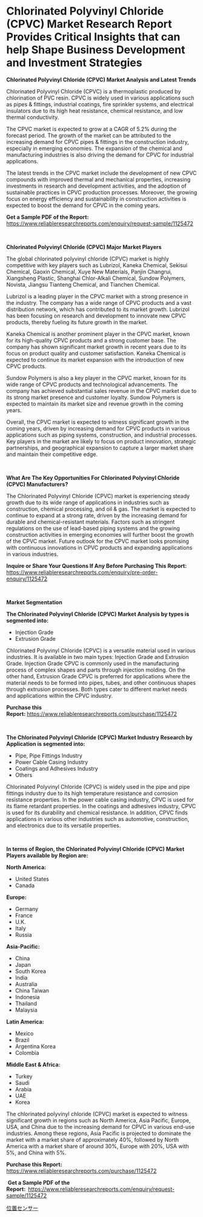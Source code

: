 <p><h1>Chlorinated Polyvinyl Chloride (CPVC) Market Research Report Provides Critical Insights that can help Shape Business Development and Investment Strategies</h1></p><p><strong>Chlorinated Polyvinyl Chloride (CPVC) Market Analysis and Latest Trends</strong></p>
<p><p>Chlorinated Polyvinyl Chloride (CPVC) is a thermoplastic produced by chlorination of PVC resin. CPVC is widely used in various applications such as pipes & fittings, industrial coatings, fire sprinkler systems, and electrical insulators due to its high heat resistance, chemical resistance, and low thermal conductivity.</p><p>The CPVC market is expected to grow at a CAGR of 5.2% during the forecast period. The growth of the market can be attributed to the increasing demand for CPVC pipes & fittings in the construction industry, especially in emerging economies. The expansion of the chemical and manufacturing industries is also driving the demand for CPVC for industrial applications.</p><p>The latest trends in the CPVC market include the development of new CPVC compounds with improved thermal and mechanical properties, increasing investments in research and development activities, and the adoption of sustainable practices in CPVC production processes. Moreover, the growing focus on energy efficiency and sustainability in construction activities is expected to boost the demand for CPVC in the coming years.</p></p>
<p><strong>Get a Sample PDF of the Report:&nbsp;</strong> <a href="https://www.reliableresearchreports.com/enquiry/request-sample/1125472">https://www.reliableresearchreports.com/enquiry/request-sample/1125472</a></p>
<p>&nbsp;</p>
<p><strong>Chlorinated Polyvinyl Chloride (CPVC) Major Market Players</strong></p>
<p><p>The global chlorinated polyvinyl chloride (CPVC) market is highly competitive with key players such as Lubrizol, Kaneka Chemical, Sekisui Chemical, Gaoxin Chemical, Xuye New Materials, Panjin Changrui, Xiangsheng Plastic, Shanghai Chlor-Alkali Chemical, Sundow Polymers, Novista, Jiangsu Tianteng Chemical, and Tianchen Chemical.</p><p>Lubrizol is a leading player in the CPVC market with a strong presence in the industry. The company has a wide range of CPVC products and a vast distribution network, which has contributed to its market growth. Lubrizol has been focusing on research and development to innovate new CPVC products, thereby fueling its future growth in the market.</p><p>Kaneka Chemical is another prominent player in the CPVC market, known for its high-quality CPVC products and a strong customer base. The company has shown significant market growth in recent years due to its focus on product quality and customer satisfaction. Kaneka Chemical is expected to continue its market expansion with the introduction of new CPVC products.</p><p>Sundow Polymers is also a key player in the CPVC market, known for its wide range of CPVC products and technological advancements. The company has achieved substantial sales revenue in the CPVC market due to its strong market presence and customer loyalty. Sundow Polymers is expected to maintain its market size and revenue growth in the coming years.</p><p>Overall, the CPVC market is expected to witness significant growth in the coming years, driven by increasing demand for CPVC products in various applications such as piping systems, construction, and industrial processes. Key players in the market are likely to focus on product innovation, strategic partnerships, and geographical expansion to capture a larger market share and maintain their competitive edge.</p></p>
<p>&nbsp;</p>
<p><strong>What Are The Key Opportunities For Chlorinated Polyvinyl Chloride (CPVC) Manufacturers?</strong></p>
<p><p>The Chlorinated Polyvinyl Chloride (CPVC) market is experiencing steady growth due to its wide range of applications in industries such as construction, chemical processing, and oil & gas. The market is expected to continue to expand at a strong rate, driven by the increasing demand for durable and chemical-resistant materials. Factors such as stringent regulations on the use of lead-based piping systems and the growing construction activities in emerging economies will further boost the growth of the CPVC market. Future outlook for the CPVC market looks promising with continuous innovations in CPVC products and expanding applications in various industries.</p></p>
<p><strong>Inquire or Share Your Questions If Any Before Purchasing This Report:</strong> <a href="https://www.reliableresearchreports.com/enquiry/pre-order-enquiry/1125472">https://www.reliableresearchreports.com/enquiry/pre-order-enquiry/1125472</a></p>
<p>&nbsp;</p>
<p><strong>Market Segmentation</strong></p>
<p><strong>The Chlorinated Polyvinyl Chloride (CPVC) Market Analysis by types is segmented into:</strong></p>
<p><ul><li>Injection Grade</li><li>Extrusion Grade</li></ul></p>
<p><p>Chlorinated Polyvinyl Chloride (CPVC) is a versatile material used in various industries. It is available in two main types: Injection Grade and Extrusion Grade. Injection Grade CPVC is commonly used in the manufacturing process of complex shapes and parts through injection molding. On the other hand, Extrusion Grade CPVC is preferred for applications where the material needs to be formed into pipes, tubes, and other continuous shapes through extrusion processes. Both types cater to different market needs and applications within the CPVC industry.</p></p>
<p><strong>Purchase this Report:&nbsp;</strong><a href="https://www.reliableresearchreports.com/purchase/1125472">https://www.reliableresearchreports.com/purchase/1125472</a></p>
<p>&nbsp;</p>
<p><strong>The Chlorinated Polyvinyl Chloride (CPVC) Market Industry Research by Application is segmented into:</strong></p>
<p><ul><li>Pipe, Pipe Fittings Industry</li><li>Power Cable Casing Industry</li><li>Coatings and Adhesives Industry</li><li>Others</li></ul></p>
<p><p>Chlorinated Polyvinyl Chloride (CPVC) is widely used in the pipe and pipe fittings industry due to its high temperature resistance and corrosion resistance properties. In the power cable casing industry, CPVC is used for its flame retardant properties. In the coatings and adhesives industry, CPVC is used for its durability and chemical resistance. In addition, CPVC finds applications in various other industries such as automotive, construction, and electronics due to its versatile properties.</p></p>
<p>&nbsp;</p>
<p><strong>In terms of Region, the Chlorinated Polyvinyl Chloride (CPVC) Market Players available by Region are:</strong></p>
<p>
    <p> <strong> North America: </strong>
        <ul>
            <li>United States</li>
            <li>Canada</li>
        </ul>
        </p> 
    <p> <strong> Europe: </strong>
        <ul>
            <li>Germany</li>
            <li>France</li>
            <li>U.K.</li>
            <li>Italy</li>
            <li>Russia</li>
        </ul>
        </p> 
    <p> <strong> Asia-Pacific: </strong>
        <ul>
            <li>China</li>
            <li>Japan</li>
            <li>South Korea</li>
            <li>India</li>
            <li>Australia</li>
            <li>China Taiwan</li>
            <li>Indonesia</li>
            <li>Thailand</li>
            <li>Malaysia</li>
        </ul>
        </p> 
    <p> <strong> Latin America: </strong>
        <ul>
            <li>Mexico</li>
            <li>Brazil</li>
            <li>Argentina Korea</li>
            <li>Colombia</li>
        </ul>
        </p> 
    <p> <strong> Middle East & Africa: </strong>
        <ul>
            <li>Turkey</li>
            <li>Saudi</li>
            <li>Arabia</li>
            <li>UAE</li>
            <li>Korea</li>
        </ul>
    </p>
    </p>
<p><p>The chlorinated polyvinyl chloride (CPVC) market is expected to witness significant growth in regions such as North America, Asia Pacific, Europe, USA, and China due to the increasing demand for CPVC in various end-use industries. Among these regions, Asia Pacific is projected to dominate the market with a market share of approximately 40%, followed by North America with a market share of around 30%, Europe with 20%, USA with 5%, and China with 5%.</p></p>
<p><strong>Purchase this Report: </strong><a href="https://www.reliableresearchreports.com/purchase/1125472">https://www.reliableresearchreports.com/purchase/1125472</a></p>
<p>&nbsp;<strong>Get a Sample PDF of the Report:&nbsp;&nbsp;</strong><a href="https://www.reliableresearchreports.com/enquiry/request-sample/1125472">https://www.reliableresearchreports.com/enquiry/request-sample/1125472</a></p>
<p><strong></strong></p>
<p><p><a href="https://github.com/oafhukehf4709715/Market-Research-Report-List-1/blob/main/4587194194522.md">位置センサー</a></p></p>